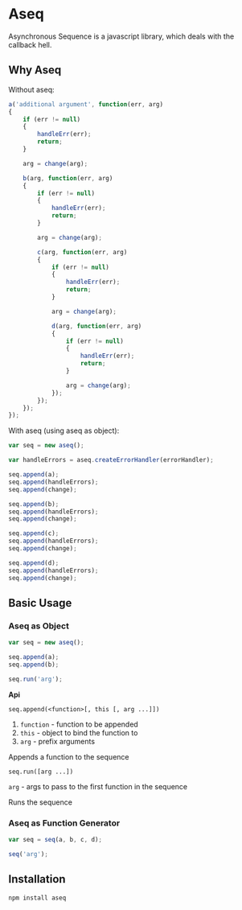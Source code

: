 # Aseq

Asynchronous Sequence is a javascript library, which deals with the callback hell.

## Why Aseq

Without aseq:

```js
a('additional argument', function(err, arg)
{
	if (err != null)
	{
		handleErr(err);
		return;
	}

	arg = change(arg);

	b(arg, function(err, arg)
	{
		if (err != null)
		{
			handleErr(err);
			return;
		}

		arg = change(arg);

		c(arg, function(err, arg)
		{
			if (err != null)
			{
				handleErr(err);
				return;
			}

			arg = change(arg);

			d(arg, function(err, arg)
			{
				if (err != null)
				{
					handleErr(err);
					return;
				}

				arg = change(arg);
			});
		});
	});
});
```

With aseq (using aseq as object):

```js
var seq = new aseq();

var handleErrors = aseq.createErrorHandler(errorHandler);

seq.append(a);
seq.append(handleErrors);
seq.append(change);

seq.append(b);
seq.append(handleErrors);
seq.append(change);

seq.append(c);
seq.append(handleErrors);
seq.append(change);

seq.append(d);
seq.append(handleErrors);
seq.append(change);
```

## Basic Usage

### Aseq as Object

```js
var seq = new aseq();

seq.append(a);
seq.append(b);

seq.run('arg');
```

**Api**

`seq.append(<function>[, this [, arg ...]])`

1. `function` - function to be appended
1. `this` - object to bind the function to
1. `arg` - prefix arguments

Appends a function to the sequence

`seq.run([arg ...])`

`arg` - args to pass to the first function in the sequence

Runs the sequence

### Aseq as Function Generator

```js
var seq = seq(a, b, c, d);

seq('arg');
```

## Installation

`npm install aseq`

